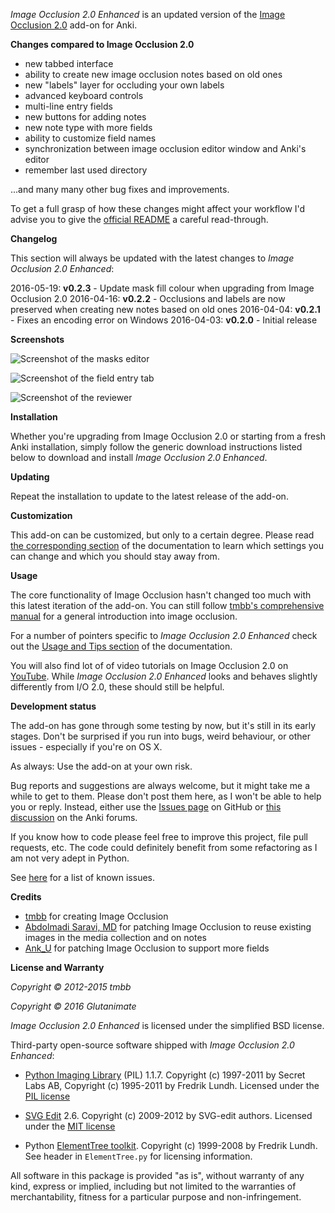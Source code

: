 *Image Occlusion 2.0 Enhanced* is an updated version of the [Image Occlusion 2.0](https://github.com/tmbb/image-occlusion-2) add-on for Anki.

**Changes compared to Image Occlusion 2.0**

- new tabbed interface
- ability to create new image occlusion notes based on old ones
- new "labels" layer for occluding your own labels
- advanced keyboard controls
- multi-line entry fields
- new buttons for adding notes
- new note type with more fields
- ability to customize field names
- synchronization between image occlusion editor window and Anki's editor
- remember last used directory

...and many many other bug fixes and improvements. 

To get a full grasp of how these changes might affect your workflow I'd advise you to give the [official README](https://github.com/Glutanimate/image-occlusion-2-enhanced) a careful read-through.

**Changelog**

This section will always be updated with the latest changes to *Image Occlusion 2.0 Enhanced*:

2016-05-19: **v0.2.3** - Update mask fill colour when upgrading from Image Occlusion 2.0
2016-04-16: **v0.2.2** - Occlusions and labels are now preserved when creating new notes based on old ones
2016-04-04: **v0.2.1** - Fixes an encoding error on Windows
2016-04-03: **v0.2.0** - Initial release

**Screenshots**

![Screenshot of the masks editor](https://github.com/Glutanimate/image-occlusion-2-enhanced/blob/master/screenshots/screenshot-io-editor-1.png?raw=true)

![Screenshot of the field entry tab](https://github.com/Glutanimate/image-occlusion-2-enhanced/blob/master/screenshots/screenshot-io-editor-2.png?raw=true)

![Screenshot of the reviewer](https://github.com/Glutanimate/image-occlusion-2-enhanced/blob/master/screenshots/screenshot-io-reviewer.png?raw=true)

**Installation**

Whether you're upgrading from Image Occlusion 2.0 or starting from a fresh Anki installation, simply follow the generic download instructions listed below to download and install *Image Occlusion 2.0 Enhanced*.

**Updating**

Repeat the installation to update to the latest release of the add-on.

**Customization**

This add-on can be customized, but only to a certain degree. Please read [the corresponding section](https://glutanimate.github.io/image-occlusion-2-enhanced/#customization) of the documentation to learn which settings you can change and which you should stay away from.

**Usage**

The core functionality of Image Occlusion hasn't changed too much with this latest iteration of the add-on. You can still follow [tmbb's comprehensive manual](http://tmbb.bitbucket.org/image-occlusion-2/) for a general introduction into image occlusion.

For a number of pointers specific to *Image Occlusion 2.0 Enhanced* check out the [Usage and Tips section](https://glutanimate.github.io/image-occlusion-2-enhanced/#usage-and-tips) of the documentation.

You will also find lot of of video tutorials on Image Occlusion 2.0 on [YouTube](https://www.youtube.com/results?search_query=anki+image+occlusion). While *Image Occlusion 2.0 Enhanced* looks and behaves slightly differently from I/O 2.0, these should still be helpful.

**Development status**

The add-on has gone through some testing by now, but it's still in its early stages. Don't be surprised if you run into bugs, weird behaviour, or other issues - especially if you're on OS X.

As always: Use the add-on at your own risk.

Bug reports and suggestions are always welcome, but it might take me a while to get to them. Please don't post them here, as I won't be able to help you or reply. Instead, either use the [Issues page](https://github.com/Glutanimate/image-occlusion-2-enhanced/issues) on GitHub or [this discussion](https://anki.tenderapp.com/discussions/add-ons/7049-revamped-version-of-image-occlusion-2-for-anki-beta-testers-wanted) on the Anki forums.

If you know how to code please feel free to improve this project, file pull requests, etc. The code could definitely benefit from some refactoring as I am not very adept in Python.

See [here](https://github.com/Glutanimate/image-occlusion-2-enhanced#known-issues-and-limitations) for a list of known issues.

**Credits**

- [tmbb](https://github.com/tmbb) for creating Image Occlusion
- [Abdolmadi Saravi, MD](https://bitbucket.org/amsaravi/) for patching Image Occlusion to reuse existing images in the media collection and on notes
- [Ank_U](https://bitbucket.org/Ank_U/) for patching Image Occlusion to support more fields

**License and Warranty**

*Copyright © 2012-2015 tmbb*

*Copyright © 2016 Glutanimate*

*Image Occlusion 2.0 Enhanced* is licensed under the simplified BSD license.

Third-party open-source software shipped with *Image Occlusion 2.0 Enhanced*:

- [Python Imaging Library](http://www.pythonware.com/products/pil/) (PIL) 1.1.7. Copyright (c) 1997-2011 by Secret Labs AB, Copyright (c) 1995-2011 by Fredrik Lundh. Licensed under the [PIL license](http://www.pythonware.com/products/pil/license.htm)
 
- [SVG Edit](https://github.com/SVG-Edit/svgedit) 2.6. Copyright (c) 2009-2012 by SVG-edit authors. Licensed under the [MIT license](https://github.com/SVG-Edit/svgedit/blob/master/LICENSE)

- Python [ElementTree toolkit](http://effbot.org/zone/element-index.htm). Copyright (c) 1999-2008 by Fredrik Lundh. See header in `ElementTree.py` for licensing information.

All software in this package is provided  "as is", without warranty of any kind, express or implied, including but not limited to the warranties of merchantability, fitness for a particular purpose and non-infringement. 
